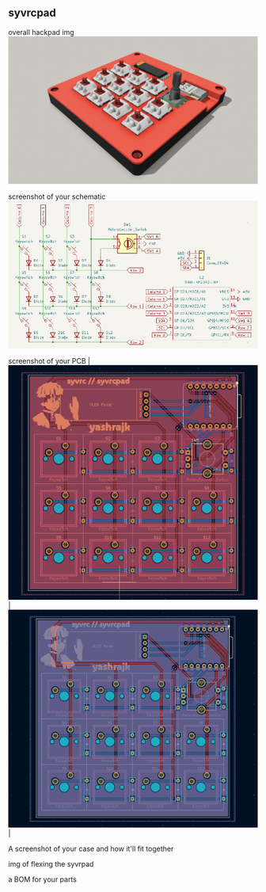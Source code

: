 ## syvrcpad

overall hackpad img
![syvrcpad](/assets/syvrcpad.JPG)

screenshot of your schematic
![schematic](/assets/schematic.png)

screenshot of your PCB
|![pcb front](/assets/pcb_front.png)| ![pcb back](/assets/pcb_back.png)|

A screenshot of your case and how it'll fit together

img of flexing the syvrpad

a BOM for your parts